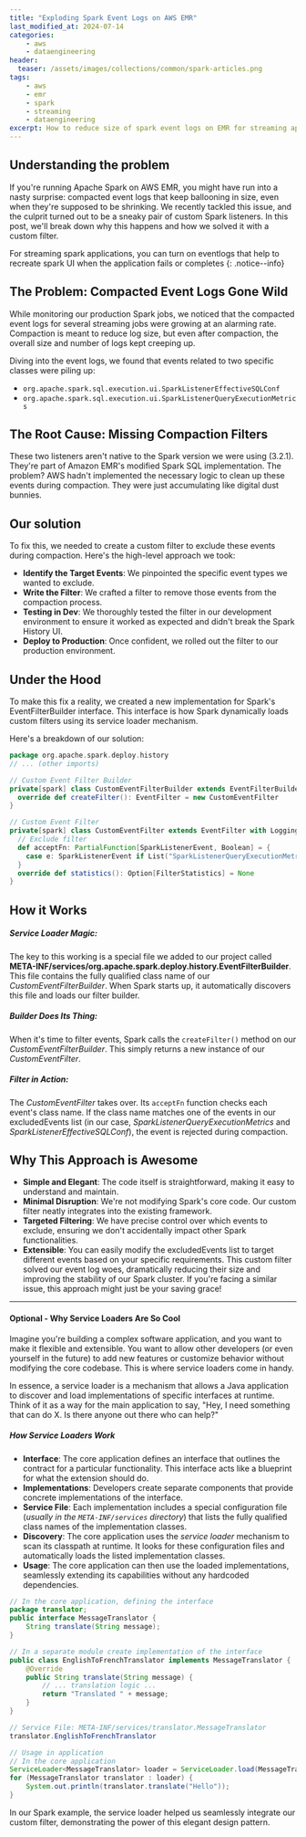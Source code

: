 ```yaml
---
title: "Exploding Spark Event Logs on AWS EMR"
last_modified_at: 2024-07-14
categories:
    - aws
    - dataengineering
header: 
  teaser: /assets/images/collections/common/spark-articles.png
tags:
    - aws
    - emr
    - spark
    - streaming
    - dataengineering
excerpt: How to reduce size of spark event logs on EMR for streaming applications.
---
```


## Understanding the problem
If you're running Apache Spark on AWS EMR, you might have run into a nasty surprise: compacted event logs that keep ballooning in size, even when they're supposed to be shrinking.  We recently tackled this issue, and the culprit turned out to be a sneaky pair of custom Spark listeners. In this post, we'll break down why this happens and how we solved it with a custom filter.

[^EMR]: Elastic Map Reduce

For streaming spark applications, you can turn on eventlogs that help to recreate spark UI when the application fails or completes
{: .notice--info}

## The Problem: Compacted Event Logs Gone Wild

While monitoring our production Spark jobs, we noticed that the compacted event logs for several streaming jobs were growing at an alarming rate. Compaction is meant to reduce log size, but even after compaction, the overall size and number of logs kept creeping up.

Diving into the event logs, we found that events related to two specific classes were piling up:

* `org.apache.spark.sql.execution.ui.SparkListenerEffectiveSQLConf`
* `org.apache.spark.sql.execution.ui.SparkListenerQueryExecutionMetrics`

## The Root Cause: Missing Compaction Filters

These two listeners aren't native to the Spark version we were using (3.2.1). They're part of Amazon EMR's modified Spark SQL implementation.  The problem? AWS hadn't implemented the necessary logic to clean up these events during compaction. They were just accumulating like digital dust bunnies.

## Our solution

To fix this, we needed to create a custom filter to exclude these events during compaction. Here's the high-level approach we took:

* **Identify the Target Events**: We pinpointed the specific event types we wanted to exclude.
* **Write the Filter**: We crafted a filter to remove those events from the compaction process.
* **Testing in Dev**: We thoroughly tested the filter in our development environment to ensure it worked as expected and didn't break the Spark History UI.
* **Deploy to Production**: Once confident, we rolled out the filter to our production environment.

## Under the Hood

To make this fix a reality, we created a new implementation for Spark's EventFilterBuilder interface. This interface is how Spark dynamically loads custom filters using its service loader mechanism.

Here's a breakdown of our solution:

```scala
package org.apache.spark.deploy.history
// ... (other imports)

// Custom Event Filter Builder
private[spark] class CustomEventFilterBuilder extends EventFilterBuilder with Logging {
  override def createFilter(): EventFilter = new CustomEventFilter
}

// Custom Event Filter
private[spark] class CustomEventFilter extends EventFilter with Logging {
  // Exclude filter
  def acceptFn: PartialFunction[SparkListenerEvent, Boolean] = {
    case e: SparkListenerEvent if List("SparkListenerQueryExecutionMetrics", "SparkListenerEffectiveSQLConf").contains(Utils.getSimpleName(e.getClass)) => false
  }
  override def statistics(): Option[FilterStatistics] = None
}
```

## How it Works

##### Service Loader Magic: 
The key to this working is a special file we added to our project called **META-INF/services/org.apache.spark.deploy.history.EventFilterBuilder**. This file contains the fully qualified class name of our *CustomEventFilterBuilder*. When Spark starts up, it automatically discovers this file and loads our filter builder.

##### Builder Does Its Thing: 
When it's time to filter events, Spark calls the `createFilter()` method on our *CustomEventFilterBuilder*. This simply returns a new instance of our *CustomEventFilter*.

##### Filter in Action: 
The *CustomEventFilter* takes over. Its `acceptFn` function checks each event's class name. If the class name matches one of the events in our excludedEvents list (in our case, *SparkListenerQueryExecutionMetrics* and *SparkListenerEffectiveSQLConf*), the event is rejected during compaction.

## Why This Approach is Awesome

* **Simple and Elegant**: The code itself is straightforward, making it easy to understand and maintain.
* **Minimal Disruption**: We're not modifying Spark's core code. Our custom filter neatly integrates into the existing framework.
* **Targeted Filtering**: We have precise control over which events to exclude, ensuring we don't accidentally impact other Spark functionalities.
* **Extensible**: You can easily modify the excludedEvents list to target different events based on your specific requirements.
This custom filter solved our event log woes, dramatically reducing their size and improving the stability of our Spark cluster. If you're facing a similar issue, this approach might just be your saving grace!

---

#### Optional - Why Service Loaders Are So Cool

Imagine you're building a complex software application, and you want to make it flexible and extensible. You want to allow other developers (or even yourself in the future) to add new features or customize behavior without modifying the core codebase.  This is where service loaders come in handy.

In essence, a service loader is a mechanism that allows a Java application to discover and load implementations of specific interfaces at runtime.  Think of it as a way for the main application to say, "Hey, I need something that can do X. Is there anyone out there who can help?"

##### How Service Loaders Work

* **Interface**: The core application defines an interface that outlines the contract for a particular functionality. This interface acts like a blueprint for what the extension should do.
* **Implementations**: Developers create separate components that provide concrete implementations of the interface.
* **Service File**: Each implementation includes a special configuration file (*usually in the `META-INF/services` directory*) that lists the fully qualified class names of the implementation classes.
* **Discovery**: The core application uses the *service loader* mechanism to scan its classpath at runtime. It looks for these configuration files and automatically loads the listed implementation classes.
* **Usage**: The core application can then use the loaded implementations, seamlessly extending its capabilities without any hardcoded dependencies.

```java
// In the core application, defining the interface
package translator;
public interface MessageTranslator {
    String translate(String message);
}

// In a separate module create implementation of the interface
public class EnglishToFrenchTranslator implements MessageTranslator {
    @Override
    public String translate(String message) {
        // ... translation logic ...
        return "Translated " + message;
    }
}

// Service File: META-INF/services/translator.MessageTranslator
translator.EnglishToFrenchTranslator

// Usage in application
// In the core application
ServiceLoader<MessageTranslator> loader = ServiceLoader.load(MessageTranslator.class);
for (MessageTranslator translator : loader) {
    System.out.println(translator.translate("Hello")); 
}

```

In our Spark example, the service loader helped us seamlessly integrate our custom filter, demonstrating the power of this elegant design pattern.




